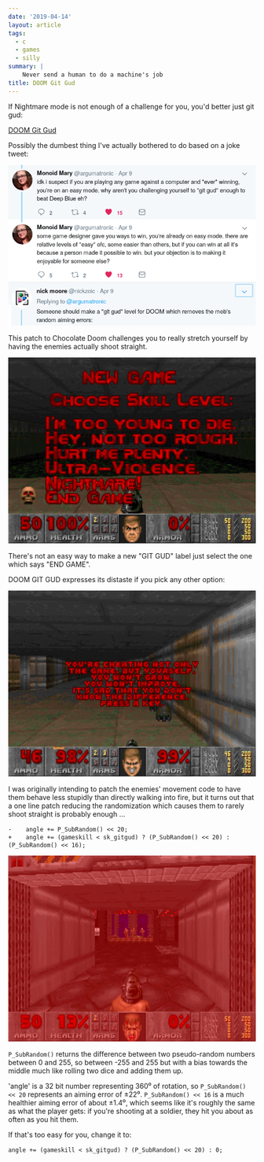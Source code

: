```yaml
---
date: '2019-04-14'
layout: article
tags:
  - c
  - games
  - silly
summary: |
    Never send a human to do a machine's job
title: DOOM Git Gud
---
```


If Nightmare mode is not enough of a challenge for you, you'd better just git gud:

[DOOM Git Gud](https://github.com/nickzoic/doom-git-gud/)

Possibly the dumbest thing I've actually bothered to do based on a joke tweet:

[![tweets](img/tweeters.png)](https://twitter.com/nickzoic/status/1115793964844507136)

This patch to Chocolate Doom challenges you to really stretch yourself 
by having the enemies actually shoot straight.

![Screenshot 3](img/screenshot-3.png)

There's not an easy way to make a new "GIT GUD" label just
select the one which says "END GAME".

DOOM GIT GUD expresses its distaste if you pick any other option:

![Screenshot 1](img/screenshot-1.png)

I was originally intending to patch the enemies' movement code to 
have them behave less stupidly than directly walking into fire,
but it turns out that a one line patch reducing the randomization
which causes them to rarely shoot straight is probably enough ...

```
-    angle += P_SubRandom() << 20;
+    angle += (gameskill < sk_gitgud) ? (P_SubRandom() << 20) : (P_SubRandom() << 16);
```

![Screenshot 2](img/screenshot-2.png)

`P_SubRandom()` returns the difference between two
pseudo-random numbers between 0 and 255, so between
-255 and 255 but with a bias towards the middle much
like rolling two dice and adding them up.

'angle' is a 32 bit number representing 360⁰ of 
rotation, so `P_SubRandom() << 20` represents an
aiming error of ±22⁰.  `P_SubRandom() << 16` is 
a much healthier aiming error of about ±1.4⁰, which
seems like it's roughly the same as what the player gets:
if you're shooting at a soldier, they hit you about as
often as you hit them.

If that's too easy for you, change it to:

```
angle += (gameskill < sk_gitgud) ? (P_SubRandom() << 20) : 0;
```
